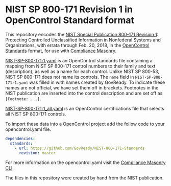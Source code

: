 # NIST SP 800-171 Revision 1 in OpenControl Standard format

This repository encodes the [NIST Special Publication 800-171 Revision 1](http://nvlpubs.nist.gov/nistpubs/SpecialPublications/NIST.SP.800-171r1.pdf): Protecting Controlled Unclassified
Information in Nonfederal Systems and Organizations, with errata through Feb. 20, 2018, in the [OpenControl Standards](https://github.com/opencontrol/schemas) format, for use with [Compliance Masonry](https://github.com/opencontrol/compliance-masonry).

[NIST-SP-800-171r1.yaml](NIST-SP-800-171r1.yaml) is an OpenControl standards file containing a mapping from NIST SP 800-171 control numbers to their family and text (description), as well as a name for each control. Unlike NIST SP 800-53, NIST SP 800-171 does not name its controls. The `name` field in `NIST-SP-800-171r1.yaml` was filled in with names created by GovReady. To indicate these names are not official, we have set them off in brackets. Footnotes in the NIST publication are inserted into the control description and are set off as `[Footnote: ...]`.

[NIST-SP-800-171r1_all.yaml](NIST-SP-800-171r1_all.yaml) is an OpenControl certifications file that selects all NIST SP 800-171 controls.

To import these data into a OpenControl project add the follow code to your opencontrol.yaml file.

```yaml
dependencies:
  standards:
    - url: https://github.com/GovReady/NIST-800-171-Standards
      revision: master
```


For more information on the opencontrol.yaml visit the [Compliance Masonry CLI](https://github.com/opencontrol/compliance-masonry#creating-an-opencontrol-project).

The files in this repository were created by hand from the NIST publication.

